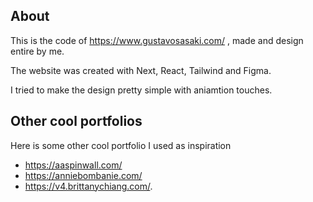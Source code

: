 ## About 

This is the code of https://www.gustavosasaki.com/ , made and design entire by me.

The website was created with Next, React, Tailwind and Figma. 

I tried to make the design pretty simple with aniamtion touches.

## Other cool portfolios
Here is some other cool portfolio I used as inspiration 
- https://aaspinwall.com/
- https://anniebombanie.com/
- https://v4.brittanychiang.com/.
